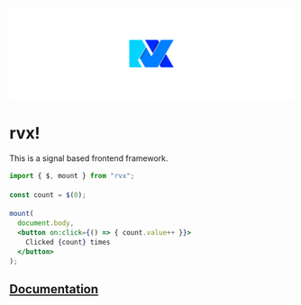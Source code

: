 ![](./docs/assets/banner.svg)

# rvx!
This is a signal based frontend framework.

```jsx
import { $, mount } from "rvx";

const count = $(0);

mount(
  document.body,
  <button on:click={() => { count.value++ }}>
    Clicked {count} times
  </button>
);
```

## [Documentation](https://mxjp.github.io/rvx/)

